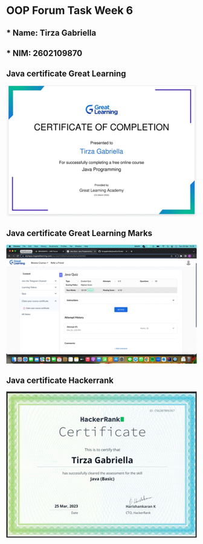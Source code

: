 # OOP Forum Task Week 6

## * Name: Tirza Gabriella
## * NIM: 2602109870

## Java certificate Great Learning

<img src="https://github.com/tirzagabriella/JavaCertificate/blob/main/GreatLearning_certification.jpeg">

## Java certificate Great Learning Marks

<img src= "https://github.com/tirzagabriella/JavaCertificate/blob/main/GreatLearning_Marks.jpeg">

## Java certificate Hackerrank

<img src= "https://github.com/tirzagabriella/JavaCertificate/blob/main/Java%20Certificate%20Hackerrank.jpeg">
